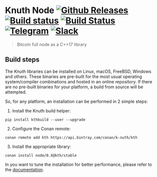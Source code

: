<!-- <a target="_blank" href="http://semver.org">![Version][badge.version]</a> -->
<!-- <a target="_blank" href="https://cirrus-ci.com/github/k-nuth/node">![Build Status][badge.Cirrus]</a> -->

# Knuth Node <a target="_blank" href="https://github.com/k-nuth/node/releases">![Github Releases][badge.release]</a> <a target="_blank" href="https://travis-ci.org/k-nuth/node">![Build status][badge.Travis]</a> <a target="_blank" href="https://ci.appveyor.com/projects/k-nuth/node">![Build Status][badge.Appveyor]</a> <a target="_blank" href="https://t.me/knuth_cash">![Telegram][badge.telegram]</a> <a target="_blank" href="https://k-nuth.slack.com/">![Slack][badge.slack]</a>

> Bitcoin full node as a C++17 library

Build steps
-----------

The *Knuth* libraries can be installed on Linux, macOS, FreeBSD, Windows and others. These binaries are pre-built for the most usual operating system/compiler combinations and hosted in an online repository. If there are no pre-built binaries for your platform, a build from source will be attempted.

So, for any platform, an installation can be performed in 2 simple steps:

1. Install the Knuth build helper:
```
pip install kthbuild --user --upgrade
```

2. Configure the Conan remote:
```
conan remote add kth https://api.bintray.com/conan/k-nuth/kth
```

3. Install the appropriate library:

```
conan install node/0.X@kth/stable 
```

In you want to tune the installation for better performance, please refer to the [documentation](https://kth.github.io/docfx/content/user_guide/installation.html#advanced-installation).


<!-- Links -->
[badge.Travis]: https://travis-ci.org/k-nuth/node.svg?branch=master
[badge.Appveyor]: https://ci.appveyor.com/api/projects/status/github/k-nuth/node?svg=true&branch=master
[badge.Cirrus]: https://api.cirrus-ci.com/github/k-nuth/node.svg?branch=master
[badge.version]: https://badge.fury.io/gh/k-nuth%2Fnode.svg
[badge.release]: https://img.shields.io/github/release/k-nuth/node.svg

[badge.telegram]: https://img.shields.io/badge/telegram-badge-blue.svg?logo=telegram
[badge.slack]: https://img.shields.io/badge/slack-badge-orange.svg?logo=slack

<!-- [badge.Gitter]: https://img.shields.io/badge/gitter-join%20chat-blue.svg -->
